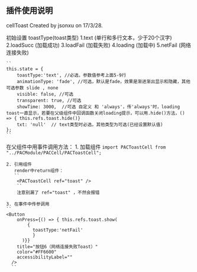 ## 插件使用说明
 
 cellToast Created by jsonxu on 17/3/28.

 初始设置
    toastType(toast类型)
    1.text (单行和多行文本，少于20个汉字)
    2.loadSucc (加载成功)
    3.loadFail (加载失败)
    4.loading (加载中)
    5.netFail (网络连接失败)
    
    ``
    this.state = {
        toastType:'text', //必选，参数值参考上面5-9行
        animationType: 'fade', //可选，默认是fade，效果是渐进渐出显示和隐藏，其他可选参数 slide , none
        visible: false, //可选
        transparent: true, //可选
        showTime: 3000,  //可选 自定义 和 'always'，传'always'时，loading toast一直显示，若要在父级组件中回调函数关闭loading提示，可以用.hide()方法，() => { this.refs.toast.hide()}
        txt: 'null'  // text类型时必选，其他类型为可选(已经设置默认值)
    };
    ``

在父组件中用事件调用方法：
    1. 加载组件
    ``
       import PACToastCell from "../PACModule/PACCell/PACToastCell";
       ``

    2. 引用组件
       render中return组件：
       ``
        <PACToastCell ref="toast" /> 
        ``
        注意别漏了 ref="toast" ，不然会报错

    3. 在事件中传参调用
    ``
    <Button
        onPress={() => { this.refs.toast.show(
            {
              toastType:'netFail'
              }
          )}}
        title="按钮6（网络连接失败Toast）"
        color="#FF6600"
        accessibilityLabel=""
      />
      ``